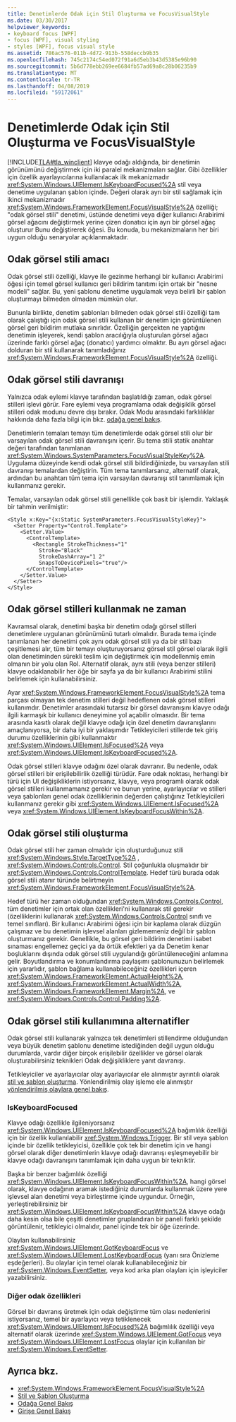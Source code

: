 ```yaml
---
title: Denetimlerde Odak için Stil Oluşturma ve FocusVisualStyle
ms.date: 03/30/2017
helpviewer_keywords:
- keyboard focus [WPF]
- focus [WPF], visual styling
- styles [WPF], focus visual style
ms.assetid: 786ac576-011b-4d72-913b-558deccb9b35
ms.openlocfilehash: 745c2174c54ed072f91a6d5eb3b43d5385e96b90
ms.sourcegitcommit: 5b6d778ebb269ee6684fb57ad69a8c28b06235b9
ms.translationtype: MT
ms.contentlocale: tr-TR
ms.lasthandoff: 04/08/2019
ms.locfileid: "59172061"
---
```

# <a name="styling-for-focus-in-controls-and-focusvisualstyle"></a>Denetimlerde Odak için Stil Oluşturma ve FocusVisualStyle
[!INCLUDE[TLA#tla_winclient](../../../../includes/tlasharptla-winclient-md.md)] klavye odağı aldığında, bir denetimin görünümünü değiştirmek için iki paralel mekanizmaları sağlar. Gibi özellikler için özellik ayarlayıcılarına kullanılacak ilk mekanizmadır <xref:System.Windows.UIElement.IsKeyboardFocused%2A> stil veya denetime uygulanan şablon içinde. Değeri olarak ayrı bir stil sağlamak için ikinci mekanizmadır <xref:System.Windows.FrameworkElement.FocusVisualStyle%2A> özelliği; "odak görsel stili" denetimi, üstünde denetimi veya diğer kullanıcı Arabirimi görsel ağacını değiştirmek yerine çizen donatıcı için ayrı bir görsel ağaç oluşturur Bunu değiştirerek öğesi. Bu konuda, bu mekanizmaların her biri uygun olduğu senaryolar açıklanmaktadır.  

<a name="Purpose"></a>   
## <a name="the-purpose-of-focus-visual-style"></a>Odak görsel stili amacı  
 Odak görsel stili özelliği, klavye ile gezinme herhangi bir kullanıcı Arabirimi öğesi için temel görsel kullanıcı geri bildirim tanıtımı için ortak bir "nesne modeli" sağlar. Bu, yeni şablonu denetime uygulamak veya belirli bir şablon oluşturmayı bilmeden olmadan mümkün olur.  
  
 Bununla birlikte, denetim şablonları bilmeden odak görsel stili özelliği tam olarak çalıştığı için odak görsel stili kullanan bir denetim için görüntülenen görsel geri bildirim mutlaka sınırlıdır. Özelliğin gerçekten ne yaptığını denetimin işleyerek, kendi şablon aracılığıyla oluşturulan görsel ağacı üzerinde farklı görsel ağaç (donatıcı) yardımcı olmaktır. Bu ayrı görsel ağacı dolduran bir stil kullanarak tanımladığınız <xref:System.Windows.FrameworkElement.FocusVisualStyle%2A> özelliği.  
  
<a name="Default"></a>   
## <a name="default-focus-visual-style-behavior"></a>Odak görsel stili davranışı  
 Yalnızca odak eylemi klavye tarafından başlatıldığı zaman, odak görsel stilleri işlevi görür. Fare eylemi veya programlama odak değişiklik görsel stilleri odak modunu devre dışı bırakır. Odak Modu arasındaki farklılıklar hakkında daha fazla bilgi için bkz. [odağa genel bakış](focus-overview.md).  
  
 Denetimlerin temaları temayı tüm denetimlerde odak görsel stili olur bir varsayılan odak görsel stili davranışını içerir. Bu tema stili statik anahtar değeri tarafından tanımlanan <xref:System.Windows.SystemParameters.FocusVisualStyleKey%2A>. Uygulama düzeyinde kendi odak görsel stili bildirdiğinizde, bu varsayılan stili davranışı temalardan değiştirin. Tüm tema tanımlarsanız, alternatif olarak, ardından bu anahtarı tüm tema için varsayılan davranışı stil tanımlamak için kullanmanız gerekir.  
  
 Temalar, varsayılan odak görsel stili genellikle çok basit bir işlemdir. Yaklaşık bir tahmin verilmiştir:  
  
```xaml  
<Style x:Key="{x:Static SystemParameters.FocusVisualStyleKey}">  
  <Setter Property="Control.Template">  
    <Setter.Value>  
      <ControlTemplate>  
        <Rectangle StrokeThickness="1"  
          Stroke="Black"  
          StrokeDashArray="1 2"  
          SnapsToDevicePixels="true"/>  
      </ControlTemplate>  
    </Setter.Value>  
  </Setter>  
</Style>  
```  
  
<a name="When"></a>   
## <a name="when-to-use-focus-visual-styles"></a>Odak görsel stilleri kullanmak ne zaman  
 Kavramsal olarak, denetimi başka bir denetim odağı görsel stilleri denetimlere uygulanan görünümünü tutarlı olmalıdır. Burada tema içinde tanımlanan her denetimi çok aynı odak görsel stili ya da bir stil bazı çeşitlemesi alır, tüm bir temayı oluşturuyorsanız görsel stil görsel olarak ilgili olan denetiminden sürekli teslim için değiştirmek için modellenmiş emin olmanın bir yolu olan Rol. Alternatif olarak, aynı stili (veya benzer stilleri) klavye odaklanabilir her öğe bir sayfa ya da bir kullanıcı Arabirimi stilini belirlemek için kullanabilirsiniz.  
  
 Ayar <xref:System.Windows.FrameworkElement.FocusVisualStyle%2A> tema parçası olmayan tek denetim stilleri değil hedeflenen odak görsel stilleri kullanımdır. Denetimler arasındaki tutarsız bir görsel davranışını klavye odağı ilgili karmaşık bir kullanıcı deneyimine yol açabilir olmasıdır. Bir tema arasında kasıtlı olarak değil klavye odağı için özel denetim davranışlarını amaçlanıyorsa, bir daha iyi bir yaklaşımdır Tetikleyicileri stillerde tek giriş durumu özelliklerinin gibi kullanmaktır <xref:System.Windows.UIElement.IsFocused%2A> veya <xref:System.Windows.UIElement.IsKeyboardFocused%2A>.  
  
 Odak görsel stilleri klavye odağını özel olarak davranır. Bu nedenle, odak görsel stilleri bir erişilebilirlik özelliği türüdür. Fare odak noktası, herhangi bir türü için UI değişikliklerin istiyorsanız, klavye, veya programlı olarak odak görsel stilleri kullanmamanız gerekir ve bunun yerine, ayarlayıcılar ve stilleri veya şablonları genel odak özelliklerinin değerden çalıştığınız Tetikleyicileri kullanmanız gerekir gibi <xref:System.Windows.UIElement.IsFocused%2A> veya <xref:System.Windows.UIElement.IsKeyboardFocusWithin%2A>.  
  
<a name="How"></a>   
## <a name="how-to-create-a-focus-visual-style"></a>Odak görsel stili oluşturma  
 Odak görsel stili her zaman olmalıdır için oluşturduğunuz stili <xref:System.Windows.Style.TargetType%2A> , <xref:System.Windows.Controls.Control>. Stil çoğunlukla oluşmalıdır bir <xref:System.Windows.Controls.ControlTemplate>. Hedef türü burada odak görsel stili atanır türünde belirtmeyin <xref:System.Windows.FrameworkElement.FocusVisualStyle%2A>.  
  
 Hedef türü her zaman olduğundan <xref:System.Windows.Controls.Control>, tüm denetimler için ortak olan özellikleri'ni kullanarak stil gerekir (özelliklerini kullanarak <xref:System.Windows.Controls.Control> sınıfı ve temel sınıfları). Bir kullanıcı Arabirimi öğesi için bir kaplama olarak düzgün çalışmaz ve bu denetimin işlevsel alanları gizlememeniz değil bir şablon oluşturmanız gerekir. Genellikle, bu görsel geri bildirim denetimi isabet sınaması engellemez geçici ya da örtük efektleri ya da Denetim kenar boşluklarını dışında odak görsel stili uygulandığı görüntüleneceğini anlamına gelir. Boyutlandırma ve konumlandırma paylaşımı şablonunuzun belirlemek için yararlıdır, şablon bağlama kullanabileceğiniz özellikleri içeren <xref:System.Windows.FrameworkElement.ActualHeight%2A>, <xref:System.Windows.FrameworkElement.ActualWidth%2A>, <xref:System.Windows.FrameworkElement.Margin%2A>, ve <xref:System.Windows.Controls.Control.Padding%2A>.  
  
<a name="Alternatives"></a>   
## <a name="alternatives-to-using-a-focus-visual-style"></a>Odak görsel stili kullanımına alternatifler  
 Odak görsel stili kullanarak yalnızca tek denetimleri stillendirme olduğundan veya büyük denetim şablonu denetime istediğinden değil uygun olduğu durumlarda, vardır diğer birçok erişilebilir özellikler ve görsel olarak oluşturabilirsiniz teknikleri Odak değişikliklere yanıt davranışı.  
  
 Tetikleyiciler ve ayarlayıcılar olay ayarlayıcılar ele alınmıştır ayrıntılı olarak [stil ve şablon oluşturma](../controls/styling-and-templating.md). Yönlendirilmiş olay işleme ele alınmıştır [yönlendirilmiş olaylara genel bakış](routed-events-overview.md).  
  
### <a name="iskeyboardfocused"></a>IsKeyboardFocused  
 Klavye odağı özellikle ilgileniyorsanız <xref:System.Windows.UIElement.IsKeyboardFocused%2A> bağımlılık özelliği için bir özellik kullanılabilir <xref:System.Windows.Trigger>. Bir stil veya şablon içinde bir özellik tetikleyicisi, özellikle çok tek bir denetim için ve hangi görsel olarak diğer denetimlerin klavye odağı davranışı eşleşmeyebilir bir klavye odağı davranışını tanımlamak için daha uygun bir tekniktir.  
  
 Başka bir benzer bağımlılık özelliği <xref:System.Windows.UIElement.IsKeyboardFocusWithin%2A>, hangi görsel olarak, klavye odağının aramak istediğiniz durumlarda kullanmak üzere yere işlevsel alan denetimi veya birleştirme içinde uygundur. Örneğin, yerleştirebilirsiniz bir <xref:System.Windows.UIElement.IsKeyboardFocusWithin%2A> klavye odağı daha kesin olsa bile çeşitli denetimler gruplandıran bir paneli farklı şekilde görüntülenir, tetikleyici olmalıdır, panel içinde tek bir öğe üzerinde.  
  
 Olayları kullanabilirsiniz <xref:System.Windows.UIElement.GotKeyboardFocus> ve <xref:System.Windows.UIElement.LostKeyboardFocus> (yanı sıra Önizleme eşdeğerleri). Bu olaylar için temel olarak kullanabileceğiniz bir <xref:System.Windows.EventSetter>, veya kod arka plan olayları için işleyiciler yazabilirsiniz.  
  
### <a name="other-focus-properties"></a>Diğer odak özellikleri  
 Görsel bir davranış üretmek için odak değiştirme tüm olası nedenlerini istiyorsanız, temel bir ayarlayıcı veya tetiklenecek <xref:System.Windows.UIElement.IsFocused%2A> bağımlılık özelliği veya alternatif olarak üzerinde <xref:System.Windows.UIElement.GotFocus> veya <xref:System.Windows.UIElement.LostFocus> olaylar için kullanılan bir <xref:System.Windows.EventSetter>.  
  
## <a name="see-also"></a>Ayrıca bkz.

- <xref:System.Windows.FrameworkElement.FocusVisualStyle%2A>
- [Stil ve Şablon Oluşturma](../controls/styling-and-templating.md)
- [Odağa Genel Bakış](focus-overview.md)
- [Girişe Genel Bakış](input-overview.md)
